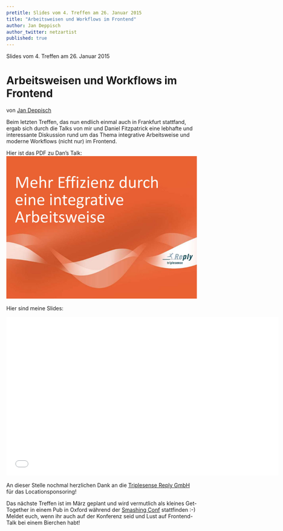 ```yaml
---
pretitle: Slides vom 4. Treffen am 26. Januar 2015
title: "Arbeitsweisen und Workflows im Frontend"
author: Jan Deppisch
author_twitter: netzartist
published: true
---
```


Slides vom 4. Treffen am 26. Januar 2015
# Arbeitsweisen und Workflows im Frontend
von [Jan Deppisch](https://twitter.com/netzartist)

Beim letzten Treffen, das nun endlich einmal auch in Frankfurt stattfand, ergab sich durch die Talks von mir und Daniel Fitzpatrick eine lebhafte und interessante Diskussion rund um das Thema integrative Arbeitsweise und moderne Workflows (nicht nur) im Frontend.

Hier ist das PDF zu Dan’s Talk:
[!["Mehr Effizienz durch eine integrative Arbeitsweise"](../attachments/2015-01-25/slides/2015-01-25_Effizienz_im_Frontend.jpg)](/files/2015-01-25_Effizienz_im_Frontend.pdf)

Hier sind meine Slides:

<iframe src="//slides.com/netzartist-de/modern-workflows-in-rwd-projects/embed" width="720" height="420" scrolling="no" frameborder="0" webkitallowfullscreen mozallowfullscreen allowfullscreen></iframe>

An dieser Stelle nochmal herzlichen Dank an die [Triplesense Reply GmbH](http://www.triplesense.de) für das Locationsponsoring!

Das nächste Treffen ist im März geplant und wird vermutlich als kleines Get-Together in einem Pub in Oxford während der [Smashing Conf](http://www.smashingconf.com) stattfinden :-) Meldet euch, wenn ihr auch auf der Konferenz seid und Lust auf Frontend-Talk bei einem Bierchen habt!
